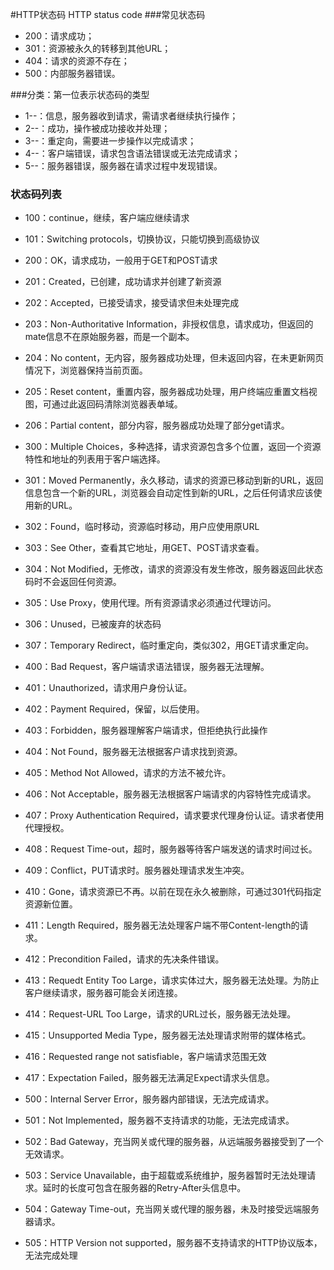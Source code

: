 #HTTP状态码
HTTP status code
###常见状态码
 - 200：请求成功；
 - 301：资源被永久的转移到其他URL；
 - 404：请求的资源不存在；
 - 500：内部服务器错误。
 
###分类：第一位表示状态码的类型 
 - 1--：信息，服务器收到请求，需请求者继续执行操作；
 - 2--：成功，操作被成功接收并处理；
 - 3--：重定向，需要进一步操作以完成请求；
 - 4--：客户端错误，请求包含语法错误或无法完成请求；
 - 5--：服务器错误，服务器在请求过程中发现错误。
 
### 状态码列表
- 100：continue，继续，客户端应继续请求
- 101：Switching protocols，切换协议，只能切换到高级协议

- 200：OK，请求成功，一般用于GET和POST请求
- 201：Created，已创建，成功请求并创建了新资源
- 202：Accepted，已接受请求，接受请求但未处理完成
- 203：Non-Authoritative Information，非授权信息，请求成功，但返回的mate信息不在原始服务器，而是一个副本。
- 204：No content，无内容，服务器成功处理，但未返回内容，在未更新网页情况下，浏览器保持当前页面。
- 205：Reset content，重置内容，服务器成功处理，用户终端应重置文档视图，可通过此返回码清除浏览器表单域。
- 206：Partial content，部分内容，服务器成功处理了部分get请求。

- 300：Multiple Choices，多种选择，请求资源包含多个位置，返回一个资源特性和地址的列表用于客户端选择。
- 301：Moved Permanently，永久移动，请求的资源已移动到新的URL，返回信息包含一个新的URL，浏览器会自动定性到新的URL，之后任何请求应该使用新的URL。
- 302：Found，临时移动，资源临时移动，用户应使用原URL
- 303：See Other，查看其它地址，用GET、POST请求查看。
- 304：Not Modified，无修改，请求的资源没有发生修改，服务器返回此状态码时不会返回任何资源。
- 305：Use Proxy，使用代理。所有资源请求必须通过代理访问。
- 306：Unused，已被废弃的状态码
- 307：Temporary Redirect，临时重定向，类似302，用GET请求重定向。

- 400：Bad Request，客户端请求语法错误，服务器无法理解。
- 401：Unauthorized，请求用户身份认证。
- 402：Payment Required，保留，以后使用。
- 403：Forbidden，服务器理解客户端请求，但拒绝执行此操作
- 404：Not Found，服务器无法根据客户请求找到资源。
- 405：Method Not Allowed，请求的方法不被允许。
- 406：Not Acceptable，服务器无法根据客户端请求的内容特性完成请求。
- 407：Proxy Authentication Required，请求要求代理身份认证。请求者使用代理授权。
- 408：Request Time-out，超时，服务器等待客户端发送的请求时间过长。
- 409：Conflict，PUT请求时。服务器处理请求发生冲突。
- 410：Gone，请求资源已不再。以前在现在永久被删除，可通过301代码指定资源新位置。
- 411：Length Required，服务器无法处理客户端不带Content-length的请求。
- 412：Precondition Failed，请求的先决条件错误。
- 413：Requedt Entity Too Large，请求实体过大，服务器无法处理。为防止客户继续请求，服务器可能会关闭连接。
- 414：Request-URL Too Large，请求的URL过长，服务器无法处理。
- 415：Unsupported Media Type，服务器无法处理请求附带的媒体格式。
- 416：Requested range not satisfiable，客户端请求范围无效
- 417：Expectation Failed，服务器无法满足Expect请求头信息。


- 500：Internal Server Error，服务器内部错误，无法完成请求。
- 501：Not Implemented，服务器不支持请求的功能，无法完成请求。
- 502：Bad Gateway，充当网关或代理的服务器，从远端服务器接受到了一个无效请求。
- 503：Service Unavailable，由于超载或系统维护，服务器暂时无法处理请求。延时的长度可包含在服务器的Retry-After头信息中。
- 504：Gateway Time-out，充当网关或代理的服务器，未及时接受远端服务器请求。
- 505：HTTP Version not supported，服务器不支持请求的HTTP协议版本，无法完成处理